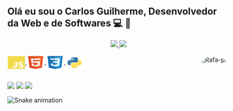 ## Olá eu sou o Carlos Guilherme, Desenvolvedor da Web e de Softwares 💻 🤪

<div align="center">
  <a href="https://github.com/carlosGuilherme444">
  <img height="180em" src="https://github-readme-stats.vercel.app/api?username=carlosGuilherme444&show_icons=true&theme=dark&include_all_commits=true&count_private=true"/>
  <img height="180em" src="https://github-readme-stats.vercel.app/api/top-langs/?username=carlosGuilherme444&layout=compact&langs_count=7&theme=radical"/>
</div>
  <div style="display: inline_block"><br>
  <img align="center" alt="cgui-Js" height="30" width="40" src="https://raw.githubusercontent.com/devicons/devicon/master/icons/javascript/javascript-plain.svg">
  <img align="center" alt="cgui-HTML" height="30" width="40" src="https://raw.githubusercontent.com/devicons/devicon/master/icons/html5/html5-original.svg">
  <img align="center" alt="cgui-CSS" height="30" width="40" src="https://raw.githubusercontent.com/devicons/devicon/master/icons/css3/css3-original.svg">
  <img align="center" alt="cgui-Python" height="30" width="40" src="https://raw.githubusercontent.com/devicons/devicon/master/icons/python/python-original.svg">
  <img align="right" alt="Rafa-pic" height="150" style="border-radius:50px;" src="https://cdn.discordapp.com/attachments/872833765817335821/950084222389985290/1646587931445.png">
</div>
  
  ##

<div> 
  <a href="https://www.youtube.com/channel/UCUqPNvKMZ0ZFVJlE9B__8yg" target="_blank"><img src="https://img.shields.io/badge/YouTube-FF0000?style=for-the-badge&logo=youtube&logoColor=white" target="_blank"></a>
  <a href="https://instagram.com/carlosguilhermest0" target="_blank"><img src="https://img.shields.io/badge/-Instagram-%23E4405F?style=for-the-badge&logo=instagram&logoColor=white" target="_blank"></a>
  <a href = "mailto:cstolfodemello@gmail.com"><img src="https://img.shields.io/badge/-Gmail-%23333?style=for-the-badge&logo=gmail&logoColor=white" target="_blank"></a>
 
  ![Snake animation](https://github.com/carlosGuilherme444/carlosGuilherme444/blob/output/github-contribution-grid-snake.svg)
 
</div>
